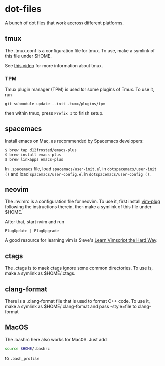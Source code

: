 # dot-files
A bunch of dot files that work accross different platforms.

## tmux
The .tmux.conf is a configuration file for tmux. To use, make a symlink of this file under $HOME.

See [this video](https://youtu.be/JXwS7z6Dqic) for more information about tmux.

### TPM

Tmux plugin manager (TPM) is used for some plugins of Tmux. To use it, run
```
git submodule update --init .tumx/plugins/tpm
```
then within tmux, press `Prefix I` to finish setup.

## spacemacs

Install emacs on Mac, as recommended by Spacemacs developers:
```bash
$ brew tap d12frosted/emacs-plus
$ brew install emacs-plus
$ brew linkapps emacs-plus
```

In `.spacemacs` file, load `spacemacs/user-init.el` in 
`dotspacemacs/user-init ()` and load `spacemacs/user-config.el`
in `dotspacemacs/user-config ()`.

## neovim
The .nvimrc is a configuration file for neovim. To use it, first install 
[vim-plug](https://github.com/junegunn/vim-plug) 
following the instructions therein, then make a symlink of this file under $HOME.

After that, start nvim and run
```vim
PlugUpdate | PlugUpgrade
```

A good resource for learning vim is Steve's [Learn Vimscript the Hard Way](http://learnvimscriptthehardway.stevelosh.com/).

## ctags

The .ctags is to maek ctags ignore some common directories. To use is, make a symlink as $HOME/.ctags.

## clang-format

There is a .clang-format file that is used to format C++ code. To use it, make a symlink as $HOME/.clang-format and pass -style=file to clang-format

## MacOS

The .bashrc here also works for MacOS. Just add 

```bash
source $HOME/.bashrc
```
to `.bash_profile`
